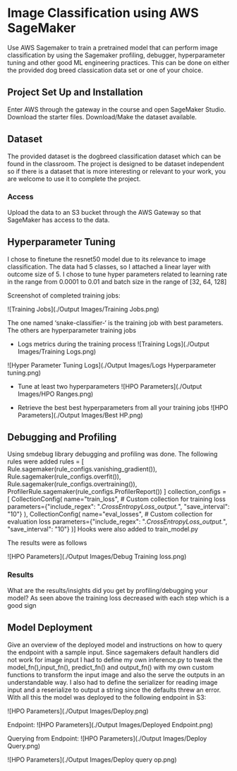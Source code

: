 # Image Classification using AWS SageMaker

Use AWS Sagemaker to train a pretrained model that can perform image classification by using the Sagemaker profiling, debugger, hyperparameter tuning and other good ML engineering practices. This can be done on either the provided dog breed classication data set or one of your choice.

## Project Set Up and Installation
Enter AWS through the gateway in the course and open SageMaker Studio. 
Download the starter files.
Download/Make the dataset available. 

## Dataset
The provided dataset is the dogbreed classification dataset which can be found in the classroom.
The project is designed to be dataset independent so if there is a dataset that is more interesting or relevant to your work, you are welcome to use it to complete the project.

### Access
Upload the data to an S3 bucket through the AWS Gateway so that SageMaker has access to the data. 

## Hyperparameter Tuning
I chose to finetune the resnet50 model due to its relevance to image classification. The data had 5 classes, so I attached a linear layer with outcome size of 5. I chose to tune hyper parameters related to learning rate in the range from 0.0001 to 0.01 and batch size in the range of [32, 64, 128]

Screenshot of completed training jobs:

![Training Jobs](./Output Images/Training Jobs.png) 

The one named ‘snake-classifier-‘ is the training job with best parameters. The others are hyperparameter training jobs

- Logs metrics during the training process
![Training Logs](./Output Images/Training Logs.png)


![Hyper Parameter Tuning Logs](./Output Images/Logs Hyperparameter tuning.png)
 
- Tune at least two hyperparameters
![HPO Parameters](./Output Images/HPO Ranges.png)

- Retrieve the best best hyperparameters from all your training jobs
![HPO Parameters](./Output Images/Best HP.png)

## Debugging and Profiling
Using smdebug library debugging and profiling was done. The following rules were added
rules = [
    Rule.sagemaker(rule_configs.vanishing_gradient()),
    Rule.sagemaker(rule_configs.overfit()),
    Rule.sagemaker(rule_configs.overtraining()),
    ProfilerRule.sagemaker(rule_configs.ProfilerReport())
]
collection_configs = [
    CollectionConfig(
        name="train_loss",  # Custom collection for training loss
        parameters={"include_regex": ".*CrossEntropyLoss_output.*", "save_interval": "10"}
    ),
    CollectionConfig(
        name="eval_losses",  # Custom collection for evaluation loss
        parameters={"include_regex": ".*CrossEntropyLoss_output.*", "save_interval": "10"}
    )]
Hooks were also added to train_model.py

The results were as follows

![HPO Parameters](./Output Images/Debug Training loss.png)

### Results
What are the results/insights did you get by profiling/debugging your model?
As seen above the training loss decreased with each step which is a good sign



## Model Deployment
Give an overview of the deployed model and instructions on how to query the endpoint with a sample input.
Since sagemakers default handlers did not work for image input I had to define my own inference.py to tweak the model_fn(),input_fn(), predict_fn() and output_fn() with my own custom functions to transform the input image and also the serve the outputs in an understandable way. I also had to define the serializer for reading image input and a reserialize to output a string since the defaults threw an error. With all this the model was deployed to the following endpoint in S3:

![HPO Parameters](./Output Images/Deploy.png)

Endpoint:
![HPO Parameters](./Output Images/Deployed Endpoint.png)

Querying from Endpoint:
![HPO Parameters](./Output Images/Deploy Query.png)

![HPO Parameters](./Output Images/Deploy query op.png)

